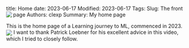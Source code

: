 title: Home
date: 2023-06-17
Modified: 2023-06-17
Tags: 
Slug: The front page
Authors: clexp
Summary: <img align="left" src="https://fakeimg.pl/100x100/?text=Hello">My home page

This is the home page of a Learning journey to ML, commenced in 2023.  
<img align="center" src="https://fakeimg.pl/500x250/?text=Welcome">
I want to thank Patrick Loebner for his excellent advice in this video, which I tried to closely follow.  

